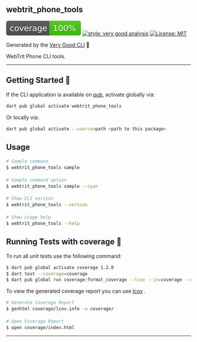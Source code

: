 ## webtrit_phone_tools

![coverage][coverage_badge]
[![style: very good analysis][very_good_analysis_badge]][very_good_analysis_link]
[![License: MIT][license_badge]][license_link]

Generated by the [Very Good CLI][very_good_cli_link] 🤖

WebTrit Phone CLI tools.

---

## Getting Started 🚀

If the CLI application is available on [pub](https://pub.dev), activate globally via:

```sh
dart pub global activate webtrit_phone_tools
```

Or locally via:

```sh
dart pub global activate --source=path <path to this package>
```

## Usage

```sh
# Sample command
$ webtrit_phone_tools sample

# Sample command option
$ webtrit_phone_tools sample --cyan

# Show CLI version
$ webtrit_phone_tools --version

# Show usage help
$ webtrit_phone_tools --help
```

## Running Tests with coverage 🧪

To run all unit tests use the following command:

```sh
$ dart pub global activate coverage 1.2.0
$ dart test --coverage=coverage
$ dart pub global run coverage:format_coverage --lcov --in=coverage --out=coverage/lcov.info
```

To view the generated coverage report you can use [lcov](https://github.com/linux-test-project/lcov)
.

```sh
# Generate Coverage Report
$ genhtml coverage/lcov.info -o coverage/

# Open Coverage Report
$ open coverage/index.html
```

---

[coverage_badge]: coverage_badge.svg
[license_badge]: https://img.shields.io/badge/license-MIT-blue.svg
[license_link]: https://opensource.org/licenses/MIT
[very_good_analysis_badge]: https://img.shields.io/badge/style-very_good_analysis-B22C89.svg
[very_good_analysis_link]: https://pub.dev/packages/very_good_analysis
[very_good_cli_link]: https://github.com/VeryGoodOpenSource/very_good_cli